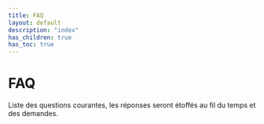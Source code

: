 ```yaml
---
title: FAQ
layout: default
description: "index"
has_children: true
has_toc: true
---
```



# FAQ

Liste des questions courantes, les réponses seront étoffés au fil du temps et des demandes.